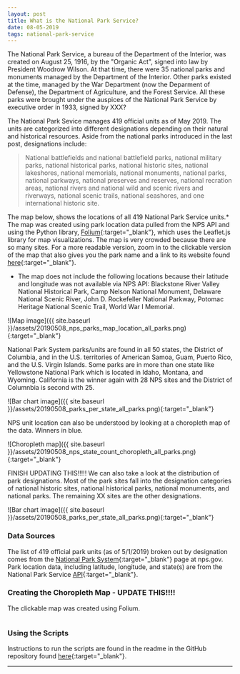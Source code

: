 ```yaml
---
layout: post
title: What is the National Park Service?
date: 08-05-2019
tags: national-park-service
---
```


The National Park Service, a bureau of the Department of the Interior, was created on August 25, 1916, by the "Organic Act", signed into law by President Woodrow Wilson. At that time, there were 35 national parks and monuments managed by the Department of the Interior. Other parks existed at the time, managed by the War Department (now the Deparment of Defense), the Department of Agriculture, and the Forest Service. All these parks were brought under the auspices of the National Park Service by executive order in 1933, signed by XXX?

The National Park Sevice manages 419 official units as of May 2019. The units are categorized into different designations depending on their natural and historical resources. Aside from the national parks introduced in the last post, designations include:
>National battlefields and national battlefield parks, national military parks, national historical parks, national historic sites, national lakeshores, national memorials, national monuments, national parks, national parkways, national preserves and reserves, national recration areas, national rivers and national wild and scenic rivers and riverways, national scenic trails, national seashores, and one international historic site.

The map below, shows the locations of all 419 National Park Service units.* The map was created using park location data pulled from the NPS API and using the Python library, [Folium](https://python-visualization.github.io/folium/){:target="_blank"}, which uses the Leaflet.js library for map visualizations. The map is very crowded because there are so many sites. For a more readable version, zoom in to the clickable version of the map that also gives you the park name and a link to its website found [here](https://goodmorningdata.github.io/assets/20190508_nps_parks_map_all_parks.html){:target="_blank"}.
* The map does not include the following locations because their latitude and longitude was not available via NPS API: Blackstone River Valley National Historical Park, Camp Nelson National Monument, Delaware National Scenic River, John D. Rockefeller National Parkway, Potomac Heritage National Scenic Trail, World War I Memorial.

![Map image]({{ site.baseurl }}/assets/20190508_nps_parks_map_location_all_parks.png){:target="_blank"}

National Park System parks/units are found in all 50 states, the District of Columbia, and in the U.S. territories of American Samoa, Guam, Puerto Rico, and the U.S. Virgin Islands. Some parks are in more than one state like Yellowstone National Park which is located in Idaho, Montana, and Wyoming. California is the winner again with 28 NPS sites and the District of Columnbia is second with 25.

![Bar chart image]({{ site.baseurl }}/assets/20190508_parks_per_state_all_parks.png){:target="_blank"}

NPS unit location can also be understood by looking at a choropleth map of the data. Winners in blue.

![Choropleth map]({{ site.baseurl }}/assets/20190508_nps_state_count_choropleth_all_parks.png){:target="_blank"}

FINISH UPDATING THIS!!!!!
We can also take a look at the distribution of park designations. Most of the park sites fall into the designation categories of national historic sites, national historical parks, national monuments, and national parks. The remaining XX sites are the other designations.

![Bar chart image]({{ site.baseurl }}/assets/20190508_parks_per_state_all_parks.png){:target="_blank"}

### Data Sources
The list of 419 official park units (as of 5/1/2019) broken out by designation comes from the [National Park System](https://www.nps.gov/aboutus/national-park-system.htm){:target="_blank"} page at nps.gov. Park location data, including latitude, longitude, and state(s) are from the National Park Service [API](https://www.nps.gov/subjects/digital/nps-data-api.htm){:target="_blank"}.

### Creating the Choropleth Map - UPDATE THIS!!!!
The clickable map was created using Folium.

```python

```

### Using the Scripts
Instructions to run the scripts are found in the readme in the GitHub repository found [here](https://github.com/goodmorningdata/nps){:target="_blank"}.

---
